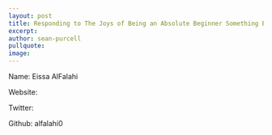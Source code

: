 ```yaml
---
layout: post
title: Responding to The Joys of Being an Absolute Beginner Something Else!
excerpt: 
author: sean-purcell
pullquote:
image:
---
```


Name: Eissa AlFalahi

Website:

Twitter:

Github: alfalahi0
